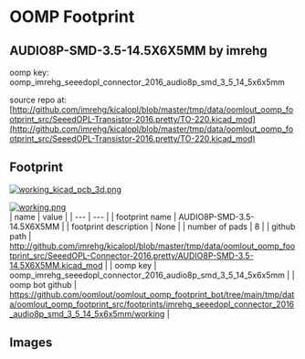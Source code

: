 # OOMP Footprint  
## AUDIO8P-SMD-3.5-14.5X6X5MM  by imrehg  
  
oomp key: oomp_imrehg_seeedopl_connector_2016_audio8p_smd_3_5_14_5x6x5mm  
  
source repo at: [http://github.com/imrehg/kicalopl/blob/master/tmp/data/oomlout_oomp_footprint_src/SeeedOPL-Transistor-2016.pretty/TO-220.kicad_mod](http://github.com/imrehg/kicalopl/blob/master/tmp/data/oomlout_oomp_footprint_src/SeeedOPL-Transistor-2016.pretty/TO-220.kicad_mod)  
## Footprint  
  
[![working_kicad_pcb_3d.png](working_kicad_pcb_3d_600.png)](working_kicad_pcb_3d.png)  
  
[![working.png](working_600.png)](working.png)  
| name | value | 
| --- | --- | 
| footprint name | AUDIO8P-SMD-3.5-14.5X6X5MM | 
| footprint description | None | 
| number of pads | 8 | 
| github path | http://github.com/imrehg/kicalopl/blob/master/tmp/data/oomlout_oomp_footprint_src/SeeedOPL-Connector-2016.pretty/AUDIO8P-SMD-3.5-14.5X6X5MM.kicad_mod | 
| oomp key | oomp_imrehg_seeedopl_connector_2016_audio8p_smd_3_5_14_5x6x5mm | 
| oomp bot github | https://github.com/oomlout/oomlout_oomp_footprint_bot/tree/main/tmp/data/oomlout_oomp_footprint_src/footprints/imrehg_seeedopl_connector_2016_audio8p_smd_3_5_14_5x6x5mm/working | 
## Images  
